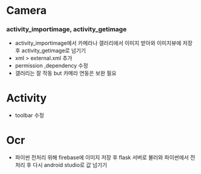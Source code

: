 # Camera
### activity_importimage, activity_getimage
+  activity_importimage에서 카메라나 갤러리에서 이미지 받아와 이미지뷰에 저장후 activity_getimage로 넘기기
+ xml > external.xml 추가
+ permission ,dependency 수정 
+ 갤러리는 잘 작동 but 카메라 연동은 보완 필요

# Activity
+ toolbar 수정
# Ocr
+ 파이썬 전처리 위해 firebase에 이미지 저장 후 flask 서버로 불러와 파이썬에서 전처리 후 다시 android studio로 값 넘기기
